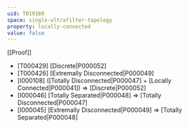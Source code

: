 ```yaml
---
uid: T019160
space: single-ultrafilter-topology
property: locally-connected
value: false
---
```

[[Proof]]

* [T000429] [Discrete|P000052]
* [T000426] [Extremally Disconnected|P000049]
* [I000108] ([Totally Disconnected|P000047] + [Locally Connected|P000041]) => [Discrete|P000052]
* [I000046] [Totally Separated|P000048] => [Totally Disconnected|P000047]
* [I000045] [Extremally Disconnected|P000049] => [Totally Separated|P000048]

